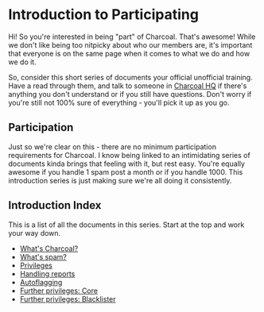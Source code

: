 ---
---

# Introduction to Participating
Hi! So you're interested in being "part" of Charcoal. That's awesome! While we don't like
being too nitpicky about who our members are, it's important that everyone is on the same
page when it comes to what we do and how we do it.

So, consider this short series of documents your official unofficial training. Have a read
through them, and talk to someone in [Charcoal HQ][hq] if there's anything you don't
understand or if you still have questions. Don't worry if you're still not 100% sure of
everything - you'll pick it up as you go.

## Participation
Just so we're clear on this - there are no minimum participation requirements for
Charcoal. I know being linked to an intimidating series of documents kinda brings that
feeling with it, but rest easy. You're equally awesome if
you handle 1 spam post a month or if you handle 1000. This introduction series is just making
sure we're all doing it consistently.

## Introduction Index
This is a list of all the documents in this series. Start at the top and work your way down.

 - [What's Charcoal?][1]
 - [What's spam?][2]
 - [Privileges][3]
 - [Handling reports][4]
 - [Autoflagging][5]
 - [Further privileges: Core][7]
 - [Further privileges: Blacklister][6]

[hq]: https://chat.stackexchange.com/rooms/11540/charcoal-hq
[1]: /training/charcoal
[2]: /training/spam
[3]: /training/privileges
[4]: /training/reports
[5]: /training/autoflagging
[6]: /training/blacklister
[7]: /training/core
